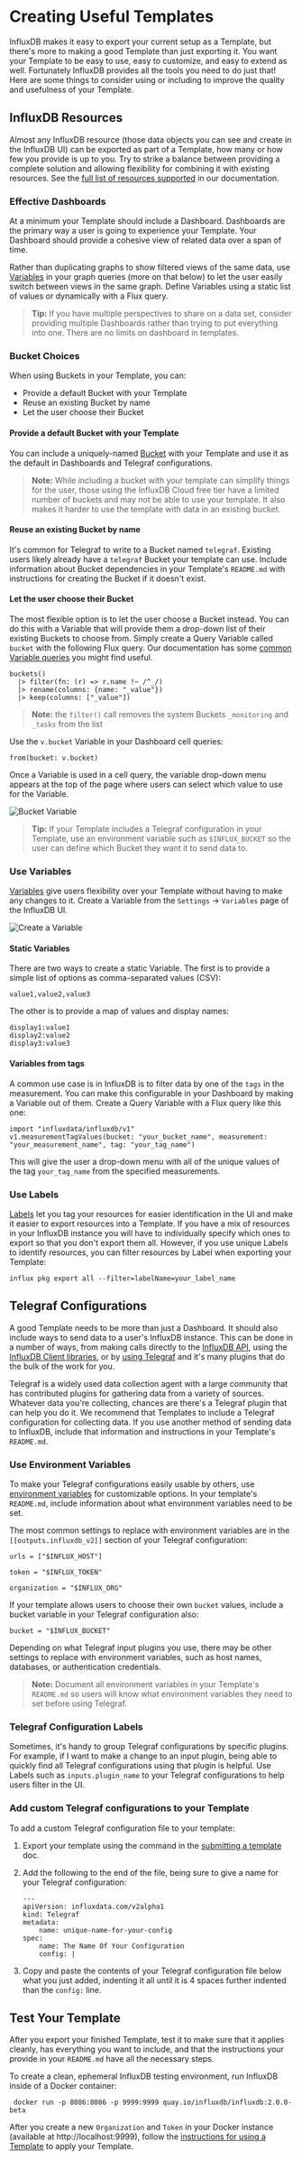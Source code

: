 # Creating Useful Templates

InfluxDB makes it easy to export your current setup as a Template, but there's more to making a good Template than just exporting it. You want your Template to be easy to use, easy to customize, and easy to extend as well. Fortunately InfluxDB provides all the tools you need to do just that! Here are some things to consider using or including to improve the quality and usefulness of your Template.

## InfluxDB Resources

Almost any InfluxDB resource (those data objects you can see and create in the InfluxDB UI) can be exported as part of a Template, how many or how few you provide is up to you. Try to strike a balance between providing a complete solution and allowing flexibility for combining it with existing resources. See the [full list of resources supported](https://v2.docs.influxdata.com/v2.0/influxdb-templates/#template-resources) in our documentation.

### Effective Dashboards

At a minimum your Template should include a Dashboard. Dashboards are the primary way a user is going to experience your Template. Your Dashboard should provide a cohesive view of related data over a span of time. 

Rather than duplicating graphs to show filtered views of the same data, use [Variables](https://v2.docs.influxdata.com/v2.0/visualize-data/variables/) in your graph queries (more on that below) to let the user easily switch between views in the same graph. Define Variables using a static list of values or dynamically with a Flux query.

> **Tip:** If you have multiple perspectives to share on a data set, consider providing multiple Dashboards rather than trying to put everything into one. There are no limits on dashboard in templates.

### Bucket Choices

When using Buckets in your Template, you can:

 - Provide a default Bucket with your Template
 - Reuse an existing Bucket by name
 - Let the user choose their Bucket

#### Provide a default Bucket with your Template
You can include a uniquely-named [Bucket](https://v2.docs.influxdata.com/v2.0/reference/key-concepts/data-elements/#bucket) with your Template and use it as the default in Dashboards and Telegraf configurations.

> **Note:** While including a bucket with your template can simplify things for the user, those using the InfluxDB Cloud free tier have a limited number of buckets and may not be able to use your template. It also makes it harder to use the template with data in an existing bucket.

#### Reuse an existing Bucket by name
It's common for Telegraf to write to a Bucket named `telegraf`. Existing users likely already have a `telegraf` Bucket your template can use. Include information about Bucket dependencies in your Template's `README.md` with instructions for creating the Bucket if it doesn't exist.

#### Let the user choose their Bucket
The most flexible option is to let the user choose a Bucket instead. You can do this with a Variable that will provide them a drop-down list of their existing Buckets to choose from. Simply create a Query Variable called `bucket` with the following Flux query. Our documentation has some [common Variable queries](https://v2.docs.influxdata.com/v2.0/visualize-data/variables/common-variables/) you might find useful.

```
buckets()
  |> filter(fn: (r) => r.name !~ /^_/)
  |> rename(columns: {name: "_value"})
  |> keep(columns: ["_value"])
```
> **Note:** the `filter()` call removes the system Buckets `_monitoring` and `_tasks` from the list

Use the `v.bucket` Variable in your Dashboard cell queries:

```
from(bucket: v.bucket) 
```

Once a Variable is used in a cell query, the variable drop-down menu appears at the top of the page where users can select which value to use for the Variable.

![Bucket Variable](img/bucket_variable.png)

> **Tip:** If your Template includes a Telegraf configuration in your Template, use an environment variable such as `$INFLUX_BUCKET` so the user can define which Bucket they want it to send data to.

### Use Variables

[Variables](https://v2.docs.influxdata.com/v2.0/visualize-data/variables/) give users flexibility over your Template without having to make any changes to it. Create a Variable from the `Settings` -> `Variables` page of the InfluxDB UI.

![Create a Variable](img/create_variable.png)

#### Static Variables

There are two ways to create a static Variable. The first is to provide a simple list of options as comma-separated values (CSV):

```
value1,value2,value3
```

The other is to provide a map of values and display names:

```
display1:value1
display2:value2
display3:value3
```

#### Variables from tags

A common use case is in InfluxDB is to filter data by one of the `tags` in the measurement. You can make this configurable in your Dashboard by making a Variable out of them. Create a Query Variable with a Flux query like this one:

```
import "influxdata/influxdb/v1"
v1.measurementTagValues(bucket: "your_bucket_name", measurement: "your_measurement_name", tag: "your_tag_name")
```

This will give the user a drop-down menu with all of the unique values of the tag `your_tag_name` from the specified measurements.

### Use Labels

[Labels](https://v2.docs.influxdata.com/v2.0/visualize-data/labels/) let you tag your resources for easier identification in the UI and make it easier to export resources into a Template. If you have a mix of resources in your InfluxDB instance you will have to individually specify which ones to export so that you don't export them all. However, if you use unique Labels to identify resources, you can filter resources by Label when exporting your Template:

```
influx pkg export all --filter=labelName=your_label_name
```

## Telegraf Configurations

A good Template needs to be more than just a Dashboard. It should also include ways to send data to a user's InfluxDB instance. This can be done in a number of ways, from making calls directly to the [InfluxDB API](https://v2.docs.influxdata.com/v2.0/write-data/#influxdb-api), using the [InfluxDB Client libraries](https://v2.docs.influxdata.com/v2.0/reference/api/client-libraries/), or by [using Telegraf](https://v2.docs.influxdata.com/v2.0/write-data/use-telegraf/) and it's many plugins that do the bulk of the work for you.

Telegraf is a widely used data collection agent with a large community that has contributed plugins for gathering data from a variety of sources. Whatever data you're collecting, chances are there's a Telegraf plugin that can help you do it. We recommend that Templates to include a Telegraf configuration for collecting data. If you use another method of sending data to InfluxDB, include that information and instructions in your Template's `README.md`.

### Use Environment Variables

To make your Telegraf configurations easily usable by others, use [environment variables](https://github.com/influxdata/telegraf/blob/master/docs/CONFIGURATION.md#environment-variables) for customizable options. In your template's `README.md`, include information about what environment variables need to be set.

The most common settings to replace with environment variables are in the `[[outputs.influxdb_v2]]` section of your Telegraf configuration:

```
urls = ["$INFLUX_HOST"]

token = "$INFLUX_TOKEN"

organization = "$INFLUX_ORG"
```

If your template allows users to choose their own `bucket` values, include a bucket variable in your Telegraf configuration also:

```
bucket = "$INFLUX_BUCKET"
```

Depending on what Telegraf input plugins you use, there may be other settings to replace with environment variables, such as host names, databases, or authentication credentials.

> **Note:** Document all environment variables in your Template's `README.md` so users will know what environment variables they need to set before using Telegraf.

### Telegraf Configuration Labels

Sometimes, it's handy to group Telegraf configurations by specific plugins. For example, if I want to make a change to an input plugin, being able to quickly find all Telegraf configurations using that plugin is helpful. Use Labels such as `inputs.plugin_name` to your Telegraf configurations to help users filter in the UI. 

### Add custom Telegraf configurations to your Template

To add a custom Telegraf configuration file to your template:

 1. Export your template using the command in the [submitting a template](submit_a_template.md) doc.
   
 2. Add the following to the end of the file, being sure to give a name for your Telegraf configuration:
    ```
    ---
    apiVersion: influxdata.com/v2alpha1
    kind: Telegraf
    metadata:
        name: unique-name-for-your-config
    spec:
        name: The Name Of Your Configuration
        config: |
    ```
        
 3. Copy and paste the contents of your Telegraf configuration file below what you just added, indenting it all until it is 4 spaces further indented than the `config:` line.
    

## Test Your Template

After you export your finished Template, test it to make sure that it applies cleanly, has everything you want to include, and that the instructions your provide in your `README.md` have all the necessary steps.

To create a clean, ephemeral InfluxDB testing environment, run InfluxDB inside of a Docker container:

```
 docker run -p 8086:8086 -p 9999:9999 quay.io/influxdb/influxdb:2.0.0-beta

```

After you create a new `Organization` and `Token` in your Docker instance (available at http://localhost:9999), follow the [instructions for using a Template](./use_a_template.md) to apply your Template.
